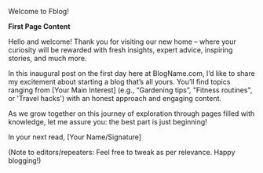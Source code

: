 Welcome to Fblog!

**First Page Content**

Hello and welcome! Thank you for visiting our new home – where your curiosity will be rewarded with fresh insights, expert advice, inspiring stories, and much more.

In this inaugural post on the first day here at BlogName.com, I’d like to share my excitement about starting a blog that’s all yours. You’ll find topics ranging from [Your Main Interest] (e.g., “Gardening tips”, "Fitness routines", or 'Travel hacks') with an honest approach and engaging content.

As we grow together on this journey of exploration through pages filled with knowledge, let me assure you: the best part is just beginning!

In your next read,
[Your Name/Signature]

(Note to editors/repeaters: Feel free to tweak as per relevance. Happy blogging!)
